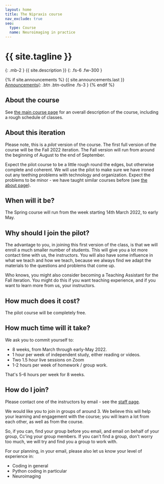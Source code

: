 ```yaml
---
layout: home
title: The Nipraxis course
nav_exclude: true
seo:
  type: Course
  name: Neuroimaging in practice
---
```


# {{ site.tagline }}
{: .mb-2 }
{{ site.description }}
{: .fs-6 .fw-300 }

{% if site.announcements %}
{{ site.announcements.last }}
[Announcements](announcements.md){: .btn .btn-outline .fs-3 }
{% endif %}

## About the course

See [the main course page](https://nipraxis.org) for an overall description of
the course, including a rough schedule of classes.

## About this iteration

Please note, this is a *pilot* version of the course.  The first full version
of the course will be the Fall 2022 iteration.  The Fall version will run from
around the beginning of August to the end of September.

Expect the pilot course to be a little rough round the edges, but otherwise
complete and coherent.   We will use the pilot to make sure we have ironed out
any teething problems with technology and organization.  Expect the problems
to be minor - we have taught similar courses before (see [the about
page](about#resources)).

## When will it be?

The Spring course will run from the week starting 14th March 2022, to early
May.

## Why should I join the pilot?

The advantage to you, in joining this first version of the class, is that we
will enroll a much smaller number of students.  This will give you a lot more
contact time with us, the instructors.   You will also have some influence in
what we teach and how we teach, because we always find we adapt the materials
to the questions and problems that come up.

Who knows, you might also consider becoming a Teaching Assistant for the Fall
iteration.  You might do this if you want teaching experience, and if you want
to learn more from us, your instructors.

## How much does it cost?

The pilot course will be completely free.

## How much time will it take?

We ask you to commit yourself to:

* 8 weeks, from March through early-May 2022.
* 1 hour per week of independent study, either reading or videos.
* Two 1.5 hour live sessions on Zoom
* 1-2 hours per week of homework / group work.

That's 5-6 hours per week for 8 weeks.

## How do I join?

Please contact one of the instructors by email - see the [staff page](staff).

We would like you to join in groups of around 3.  We believe this will help
your learning and engagement with the course; you will learn a lot from each
other, as well as from the course.

So, if you can, find your group before you email, and email on behalf of your
group, Cc'ing your group members.  If you can't find a group, don't worry too
much, we will try and find you a group to work with.

For our planning, in your email, please also let us know your level of experience in:

* Coding in general
* Python coding in particular
* Neuroimaging
